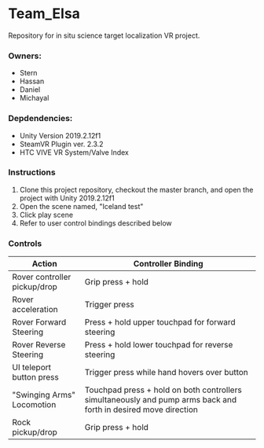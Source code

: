 # Team_Elsa
Repository for in situ science target localization VR project.

### Owners:
* Stern
* Hassan
* Daniel
* Michayal

### Depdendencies: 
* Unity Version 2019.2.12f1
* SteamVR Plugin ver. 2.3.2
* HTC VIVE VR System/Valve Index

### Instructions
1) Clone this project repository, checkout the master branch, and open the project with Unity 2019.2.12f1
2) Open the scene named, "Iceland test"
3) Click play scene
4) Refer to user control bindings described below

### Controls
Action | Controller Binding
------------ | -------------
Rover controller pickup/drop | Grip press + hold
Rover acceleration | Trigger press
Rover Forward Steering | Press + hold upper touchpad for forward steering 
Rover Reverse Steering | Press + hold lower touchpad for reverse steering
UI teleport button press | Trigger press while hand hovers over button
"Swinging Arms" Locomotion | Touchpad press + hold on both controllers simultaneously and pump arms back and forth in desired move direction
Rock pickup/drop | Grip press + hold
